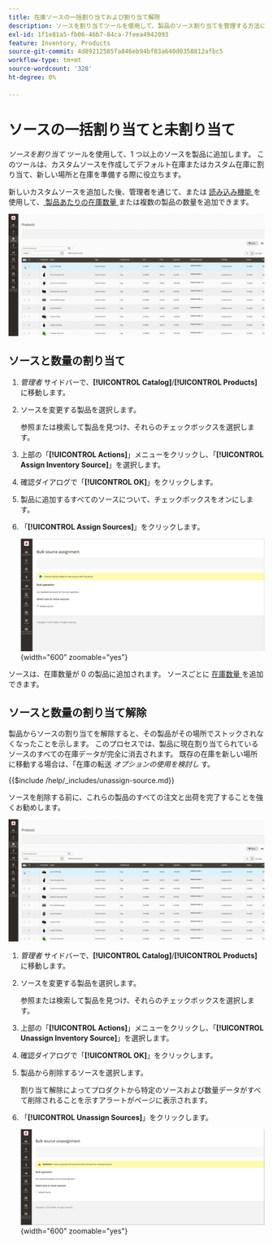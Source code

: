 ```yaml
---
title: 在庫ソースの一括割り当ておよび割り当て解除
description: ソースを割り当てツールを使用して、製品のソース割り当てを管理する方法について説明します。
exl-id: 1f1e81a5-fb06-46b7-84ca-7feea4942093
feature: Inventory, Products
source-git-commit: 4d89212585fa846eb94bf83a640d0358812afbc5
workflow-type: tm+mt
source-wordcount: '328'
ht-degree: 0%

---
```


# ソースの一括割り当てと未割り当て

_ソースを割り当て_ ツールを使用して、1 つ以上のソースを製品に追加します。 このツールは、カスタムソースを作成してデフォルト在庫またはカスタム在庫に割り当て、新しい場所と在庫を準備する際に役立ちます。

新しいカスタムソースを追加した後、管理者を通じて、または [ 読み込み機能 ](quantities-assign-per-product.md) を使用して、[ 製品あたりの在庫数量 ](inventory-import-export.md) または複数の製品の数量を追加できます。

![ 選択した製品の在庫ソースを追加 ](assets/inventory-bulk-assign-sources.gif)

## ソースと数量の割り当て

1. _管理者_ サイドバーで、**[!UICONTROL Catalog]**/**[!UICONTROL Products]** に移動します。

1. ソースを変更する製品を選択します。

   参照または検索して製品を見つけ、それらのチェックボックスを選択します。

1. 上部の「**[!UICONTROL Actions]**」メニューをクリックし、「**[!UICONTROL Assign Inventory Source]**」を選択します。

1. 確認ダイアログで「**[!UICONTROL OK]**」をクリックします。

1. 製品に追加するすべてのソースについて、チェックボックスをオンにします。

1. 「**[!UICONTROL Assign Sources]**」をクリックします。

   ![ ソースを追加する製品を選択 ](assets/inventory-bulk-assign-sources-summary.png){width="600" zoomable="yes"}

ソースは、在庫数量が 0 の製品に追加されます。 ソースごとに [ 在庫数量 ](quantities-assign-per-product.md) を追加できます。

## ソースと数量の割り当て解除

製品からソースの割り当てを解除すると、その製品がその場所でストックされなくなったことを示します。 このプロセスでは、製品に現在割り当てられているソースのすべての在庫データが完全に消去されます。 既存の在庫を新しい場所に移動する場合は、「在庫の転送 _オプションの使用を検討し_ す。

{{$include /help/_includes/unassign-source.md}}

ソースを削除する前に、これらの製品のすべての注文と出荷を完了することを強くお勧めします。

![ 選択した製品のソースの割り当て解除 ](assets/inventory-bulk-unassign-sources.gif)

1. _管理者_ サイドバーで、**[!UICONTROL Catalog]**/**[!UICONTROL Products]** に移動します。

1. ソースを変更する製品を選択します。

   参照または検索して製品を見つけ、それらのチェックボックスを選択します。

1. 上部の「**[!UICONTROL Actions]**」メニューをクリックし、「**[!UICONTROL Unassign Inventory Source]**」を選択します。

1. 確認ダイアログで「**[!UICONTROL OK]**」をクリックします。

1. 製品から削除するソースを選択します。

   割り当て解除によってプロダクトから特定のソースおよび数量データがすべて削除されることを示すアラートがページに表示されます。

1. 「**[!UICONTROL Unassign Sources]**」をクリックします。

   ![ 選択した製品からソースを削除 ](assets/inventory-bulk-unassign-sources-summary.png){width="600" zoomable="yes"}
